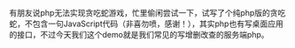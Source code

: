 有朋友说php无法实现贪吃蛇游戏，忙里偷闲尝试一下，试写了个纯php版的贪吃蛇，不包含一句JavaScript代码（非喜勿喷，感谢！），其实php也有写桌面应用的接口，不过今天我们这个demo就是我们常见的写增删改查的服务端php。
